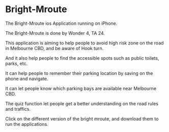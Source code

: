 # Bright-Mroute

The Bright-Mroute ios Application running on iPhone.

The Bright-Mroute is done by Wonder 4, TA 24. 

This application is aiming to help people to avoid high risk zone on the road in Melbourne CBD, and be aware of Hook turn.

And it also help people to find the accessible spots such as public toilets, parks, etc. 

It can help people to remember their parking location by saving on the phone and navigate.

It can let people know which parking bays are available near Melbourne CBD.

The quiz function let people get a better understanding on the road rules and traffics. 



Click on the different version of the bright mroute, and download them to run the applications. 
